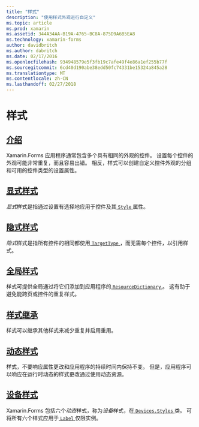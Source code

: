 ```yaml
---
title: "样式"
description: "使用样式外观进行自定义"
ms.topic: article
ms.prod: xamarin
ms.assetid: 344A34AA-B19A-4765-BC8A-875D9A6B5EA8
ms.technology: xamarin-forms
author: davidbritch
ms.author: dabritch
ms.date: 02/17/2016
ms.openlocfilehash: 934948579e5f3fb19c7afe49f4e86a1ef255b77f
ms.sourcegitcommit: 6cd40d190abe38edd50fc74331be15324a845a28
ms.translationtype: MT
ms.contentlocale: zh-CN
ms.lasthandoff: 02/27/2018
---
```

# <a name="styles"></a>样式

## <a name="introductionintroductionmd"></a>[介绍](introduction.md)

Xamarin.Forms 应用程序通常包含多个具有相同的外观的控件。 设置每个控件的外观可能非常重复，而且容易出错。 相反，样式可以创建自定义控件外观的分组和可用的控件类型的设置属性。

## <a name="explicit-stylesexplicitmd"></a>[显式样式](explicit.md)

*显式*样式是指通过设置有选择地应用于控件及其[ `Style` ](https://developer.xamarin.com/api/property/Xamarin.Forms.VisualElement.Style/)属性。

## <a name="implicit-stylesimplicitmd"></a>[隐式样式](implicit.md)

*隐式*样式是指所有控件的相同都使用[ `TargetType` ](https://developer.xamarin.com/api/property/Xamarin.Forms.Style.TargetType/)，而无需每个控件，以引用样式。

## <a name="global-stylesapplicationmd"></a>[全局样式](application.md)

样式可提供全局通过将它们添加到应用程序的[ `ResourceDictionary` ](https://developer.xamarin.com/api/type/Xamarin.Forms.ResourceDictionary/)。 这有助于避免能跨页或控件的重复样式。

## <a name="style-inheritanceinheritancemd"></a>[样式继承](inheritance.md)

样式可以继承其他样式来减少重复并启用重用。

## <a name="dynamic-stylesdynamicmd"></a>[动态样式](dynamic.md)

样式，不要响应属性更改和应用程序的持续时间内保持不变。 但是，应用程序可以响应在运行时动态的样式更改通过使用动态资源。

## <a name="device-stylesdevicemd"></a>[设备样式](device.md)

Xamarin.Forms 包括六个*动态*样式，称为*设备*样式，在[ `Devices.Styles` ](https://developer.xamarin.com/api/type/Xamarin.Forms.Device+Styles/)类。 可将所有六个样式应用于[ `Label` ](https://developer.xamarin.com/api/type/Xamarin.Forms.Label/)仅限实例。
